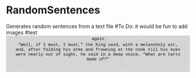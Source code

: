 # RandomSentences
Generates random sentences from a text file
#To Do: it would be fun to add images
#test
![](output.gif)
